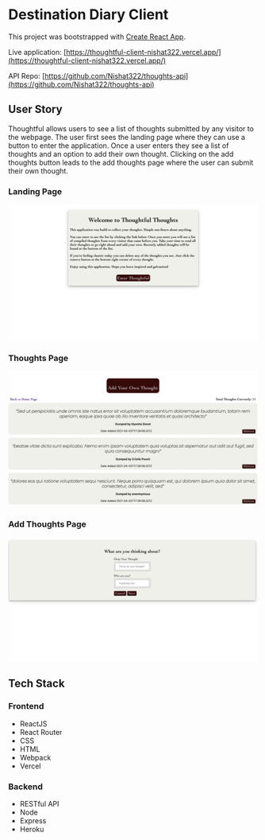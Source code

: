 # Destination Diary Client

This project was bootstrapped with [Create React App](https://github.com/facebook/create-react-app).

Live application: [https://thoughtful-client-nishat322.vercel.app/](https://thoughtful-client-nishat322.vercel.app/)

API Repo: [https://github.com/Nishat322/thoughts-api](https://github.com/Nishat322/thoughts-api)


## User Story

Thoughtful allows users to see a list of thoughts submitted by any visitor to the webpage. The user first sees the landing page where they can use a button to enter the application. Once a user enters they see a list of thoughts and an option to add their own thought. Clicking on the add thoughts button leads to the add thoughts page where the user can submit their own thought.

### Landing Page
![LandingPage](images/landingPage.png)

### Thoughts Page
![Thoughts Page](images/thoughtsPage.png)

### Add Thoughts Page
![Add Thoughts Page](images/addThoughtsPage.png)

## Tech Stack

### Frontend
- ReactJS
- React Router
- CSS
- HTML
- Webpack
- Vercel

### Backend
- RESTful API
- Node
- Express
- Heroku

